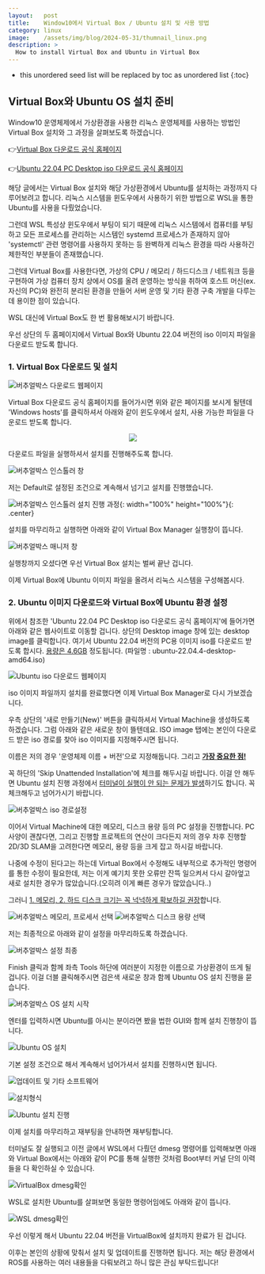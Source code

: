 ```yaml
---
layout:   post
title:    Window10에서 Virtual Box / Ubuntu 설치 및 사용 방법
category: linux
image:    /assets/img/blog/2024-05-31/thumnail_linux.png
description: >
  How to install Virtual Box and Ubuntu in Virtual Box
---
```


* this unordered seed list will be replaced by toc as unordered list
{:toc}

## Virtual Box와 Ubuntu OS 설치 준비
Window10 운영체제에서 가상환경을 사용한 리눅스 운영체제를 사용하는 방법인 Virtual Box 설치와 그 과정을 살펴보도록 하겠습니다.

👉[Virtual Box 다운로드 공식 홈페이지](https://www.virtualbox.org/wiki/Downloads)

👉[Ubuntu 22.04 PC Desktop iso 다운로드 공식 홈페이지](https://releases.ubuntu.com/jammy/)

해당 글에서는 Virtual Box 설치와 해당 가상환경에서 Ubuntu를 설치하는 과정까지 다루어보려고 합니다. 리눅스 시스템을 윈도우에서 사용하기 위한 방법으로 WSL을 통한 Ubuntu를 사용을 다뤘었습니다.

그런데 WSL 특성상 윈도우에서 부팅이 되기 때문에 리눅스 시스템에서 컴퓨터를 부팅하고 모든 프로세스를 관리하는 시스템인 systemd 프로세스가 존재하지 않아 'systemctl' 관련 명령어를 사용하지 못하는 등 완벽하게 리눅스 환경을 따라 사용하긴 제한적인 부분들이 존재했습니다.

그런데 Virtual Box를 사용한다면, 가상의 CPU / 메모리 / 하드디스크 / 네트워크 등을 구현하여 가상 컴퓨터 장치 상에서 OS를 올려 운영하는 방식을 취하여 호스트 머신(ex. 자신의 PC)와 완전히 분리된 환경을 만들어 서버 운영 및 기타 환경 구축 개발을 다루는데 용이한 점이 있습니다.

WSL 대신에 Virtual Box도 한 번 활용해보시기 바랍니다.

우선 상단의 두 홈페이지에서 Virtual Box와 Ubuntu 22.04 버전의 iso 이미지 파일을 다운로드 받도록 합니다.

### 1. Virtual Box 다운로드 및 설치

<!-- ![그림1](https://github.com/BGAB0322/bgab.github.io/blob/main/assets/img/blog/2024-05-31/virtual_box_1.png?raw=true) -->
![버추얼박스 다운로드 웹페이지](/assets/img/blog/2024-05-31/virtual_box_1.png?raw=true)

Virtual Box 다운로드 공식 홈페이지를 들어가시면 위와 같은 페이지를 보시게 될텐데 'Windows hosts'를 클릭하셔서 아래와 같이 윈도우에서 설치, 사용 가능한 파일을 다운로드 받도록 합니다.

<p align="center"><img src="https://github.com/user-attachments/assets/1bcfb09b-68c8-4681-89aa-ec745b712275"></p>
<!-- ![그림2](/assets/img/blog/2024-05-31/virtual_box_2.png?raw=true) -->

다운로드 파일을 실행하셔서 설치를 진행해주도록 합니다.

![버추얼박스 인스톨러 창](/assets/img/blog/2024-05-31/virtual_box_3.png?raw=true)

저는 Default로 설정된 조건으로 계속해서 넘기고 설치를 진행했습니다.

![버추얼박스 인스톨러 설치 진행 과정](/assets/img/blog/2024-05-31/virtual_box_4.png?raw=true){: width="100%" height="100%"}{: .center}

설치를 마무리하고 실행하면 아래와 같이 Virtual Box Manager 실행창이 뜹니다. 

![버추얼박스 매니저 창](/assets/img/blog/2024-05-31/virtual_box_5.png?raw=true)

실행창까지 오셨다면 우선 Virtual Box 설치는 벌써 끝난 겁니다.

이제 Virtual Box에 Ubuntu 이미지 파일을 올려서 리눅스 시스템을 구성해봅시다.

### 2. Ubuntu 이미지 다운로드와 Virtual Box에 Ubuntu 환경 설정

위에서 참조한 'Ubuntu 22.04 PC Desktop iso 다운로드 공식 홈페이지'에 들어가면 아래와 같은 웹사이트로 이동할 겁니다. 상단의 Desktop image 창에 있는 desktop image를 클릭합니다. 여기서 Ubuntu 22.04 버전의 PC용 이미지 iso를 다운로드 받도록 합시다. <u>용량은 4.6GB</u> 정도됩니다. (파일명 : ubuntu-22.04.4-desktop-amd64.iso)

![Ubuntu iso 다운로드 웹페이지](/assets/img/blog/2024-05-31/virtual_box_6.png?raw=true)

iso 이미지 파일까지 설치를 완료했다면 이제 Virtual Box Manager로 다시 가보겠습니다.

우측 상단의 '새로 만들기(New)' 버튼을 클릭하셔서 Virtual Machine을 생성하도록 하겠습니다. 그럼 아래와 같은 새로운 창이 뜰텐데요. ISO image 탭에는 본인이 다운로드 받은 iso 경로를 찾아 iso 이미지를 지정해주시면 됩니다.

이름은 저의 경우 '운영체제 이름 + 버전'으로 지정해둡니다. 그리고 <u>**가장 중요한 점!**</u>

꼭 하단의 'Skip Unattended Installation'에 체크를 해두시길 바랍니다. 이걸 안 해두면 Ubuntu 설치 진행 과정에서 <u>터미널이 실행이 안 되는 문제가 발생</u>하기도 합니다. 꼭 체크해두고 넘어가시기 바랍니다.

![버추얼박스 iso 경로설정](/assets/img/blog/2024-05-31/virtual_box_7.png?raw=true)

이어서 Virtual Machine에 대한 메모리, 디스크 용량 등의 PC 설정을 진행합니다. PC 사양이 괜찮다면, 그리고 진행할 프로젝트의 연산이 크다든지 저의 경우 차후 진행할 2D/3D SLAM을 고려한다면 메모리, 용량 등을 크게 잡고 하시길 바랍니다.

나중에 수정이 된다고는 하는데 Virtual Box에서 수정해도 내부적으로 추가적인 명령어를 통한 수정이 필요한데, 저는 이게 예기치 못한 오류만 잔뜩 일으켜서 다시 갈아엎고 새로 설치한 경우가 많았습니다.(오히려 이게 빠른 경우가 많았습니다..) 

그러니 <u>1. 메모리, 2. 하드 디스크 크기는 꼭 넉넉하게 확보하길 권장</u>합니다.

![버추얼박스 메모리, 프로세서 선택](/assets/img/blog/2024-05-31/virtual_box_8.png?raw=true)
![버추얼박스 디스크 용량 선택](/assets/img/blog/2024-05-31/virtual_box_9.png?raw=true)

저는 최종적으로 아래와 같이 설정을 마무리하도록 하겠습니다.

![버추얼박스 설정 최종](/assets/img/blog/2024-05-31/virtual_box_10.png?raw=true)

Finish 클릭과 함께 좌측 Tools 하단에 여러분이 지정한 이름으로 가상환경이 뜨게 될겁니다. 이걸 더블 클릭해주시면 검은색 새로운 창과 함께 Ubuntu OS 설치 진행을 묻습니다.

![버추얼박스 OS 설치 시작](/assets/img/blog/2024-05-31/virtual_box_11.png?raw=true)

엔터를 입력하시면 Ubuntu를 아시는 분이라면 봤을 법한 GUI와 함께 설치 진행창이 뜹니다.

![Ubuntu OS 설치](/assets/img/blog/2024-05-31/virtual_box_12.png?raw=true)

기본 설정 조건으로 해서 계속해서 넘어가셔서 설치를 진행하시면 됩니다.

![업데이트 및 기타 소프트웨어](/assets/img/blog/2024-05-31/virtual_box_13.png?raw=true)

![설치형식](/assets/img/blog/2024-05-31/virtual_box_14.png?raw=true)

![Ubuntu 설치 진행](/assets/img/blog/2024-05-31/virtual_box_15.png?raw=true)

이제 설치를 마무리하고 재부팅을 안내하면 재부팅합니다.

터미널도 잘 실행되고 이전 글에서 WSL에서 다뤘던 dmesg 명령어를 입력해보면 아래와 Virtual Box에서는 아래와 같이 PC를 통해 실행한 것처럼 Boot부터 커널 단의 이력들을 다 확인하실 수 있습니다.

![VirtualBox dmesg확인](/assets/img/blog/2024-05-31/virtual_box_16.png?raw=true)

WSL로 설치한 Ubuntu를 살펴보면 동일한 명령어임에도 아래와 같이 뜹니다.

![WSL dmesg확인](/assets/img/blog/2024-05-31/virtual_box_17.png?raw=true)

우선 이렇게 해서 Ubuntu 22.04 버전을 VirtualBox에 설치까지 완료가 된 겁니다.

이후는 본인의 상황에 맞춰서 설치 및 업데이트를 진행하면 됩니다. 저는 해당 환경에서 ROS를 사용하는 여러 내용들을 다뤄보려고 하니 많은 관심 부탁드립니다!